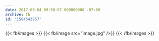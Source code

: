 ```yaml
---
date: 2017-09-04 09:50:57.000000000 -07:00
archive: fb
id: '1504543857'
---
```

{{< fb/images >}}
{{< fb/image src="image.jpg" />}}
{{< /fb/images >}}
